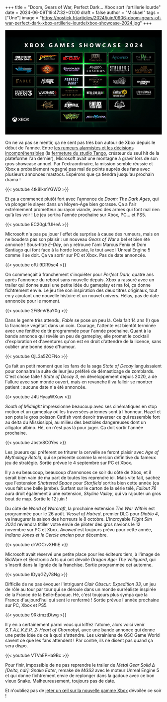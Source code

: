 +++
title = "Doom, Gears of War, Perfect Dark… Xbox sort l'artillerie lourde"
date = 2024-06-09T19:47:32+01:00
draft = false
author = "Mickael"
tags = ["Une"]
image = "https://nostick.fr/articles/2024/juin/0906-doom-gears-of-war-perfect-dark-xbox-artillerie-lourde/xbox-showcase-2024.jpg"
+++

![Les annonces de Xbox durant le showcase](xbox-showcase-2024.jpg "Ça sent le backlog qui va s'alourdir.")

On ne va pas se mentir, ça ne sent pas très bon autour de Xbox depuis le début de l'année. Entre [les rumeurs alarmistes et les décisions incompréhensibles](https://nostick.fr/articles/2024/mai/1505-bonjour-tristesse-chez-xbox/) (la [fermeture du studio Tango](https://nostick.fr/articles/2024/mai/0705-fin-de-partie-pour-arkane-austin-et-tango-gameworks/), créateur du seul hit de la plateforme l'an dernier), Microsoft avait une montagne à gravir lors de son gros showcase annuel. Par l'extraordinaire, la mission semble réussie et Xbox a probablement regagné pas mal de points auprès des fans avec plusieurs annonces mastocs. Espérons que ça tiendra jusqu'au prochain drama !

{{< youtube 4tk8lkmYGWQ >}} 

Et ça a commencé plutôt fort avec l'annonce de *Doom: The Dark Ages*, qui va plonger le slayer dans un Moyen-Âge bien gorasse. Ça a l'air extrêmement prometteur au rayon viande, avec des armes qui font mal rien qu'à les voir ! Le jeu sortira l'année prochaine sur Xbox, PC… et PS5.

{{< youtube EC20gLfUHeA >}} 

Microsoft n'a pas pu jouer l'effet de surprise à cause des rumeurs, mais on ne boudera pas son plaisir : un nouveau *Gears of War* a bel et bien été annoncé ! Sous-titré *E-Day*, on y retrouve l'ami Marcus Fenix et Dom Santiago qui font face à la horde locuste, le tout avec l'Unreal Engine 5 comme il se doit. Ça va sortir sur PC et Xbox. Pas de date annoncée.

{{< youtube ofUi9DR9sc4 >}} 

On commençait à franchement s'inquiéter pour *Perfect Dark*, quatre ans après l'annonce du reboot sans nouvelle depuis. Xbox a rassuré avec un trailer qui donne aussi une petite idée du gameplay et ma foi, ça donne fichtrement envie. Le jeu tire son inspiration des deux titres originaux, tout en y ajoutant une nouvelle histoire et un nouvel univers. Hélas, pas de date annoncée pour le moment.

{{< youtube 2FiBmVBaY0g >}} 

Dans le genre très attendu, *Fable* se pose un peu là. Cela fait 14 ans (!) que la franchise végétait dans un coin. Courage, l'attente est bientôt terminée avec une fenêtre de tir programmée pour l'année prochaine. Quant à la bande annonce qui révèle un peu de gameplay, elle promet le cocktail d'exploration et d'aventures qu'on est en droit d'attendre de la licence, sans oublier une bonne dose d'humour.

{{< youtube OjL3a5ZOFNo >}} 

Ça fait un petit moment que les fans de la saga *State of Decay* languissaient pour connaitre la suite de leur jeu préféré de démasticage de zomblards. C'est chose faite ! *State of Decay 3*, en développement depuis 2020, a de l'allure avec son monde ouvert, mais en revanche il va falloir se montrer patient : aucune date n'a été annoncée.

{{< youtube J4UHyaaWXuw >}} 

*South of Midnight* impressionne beaucoup avec ses cinématiques en stop motion et un gameplay où les traversées ariennes sont à l'honneur. Hazel et son pote le gros poisson Catfish vont devoir traverser ce qui ressemble fort au delta du Mississippi, au milieu des bestioles dangereuses dont un alligator albino. Hé, on n'est pas là pour juger. Ça doit sortir l'année prochaine.

{{< youtube Jbste8C0Yes >}} 

Les joueurs qui préfèrent se triturer la cervelle se feront plaisir avec *Age of Mythology Retold*, qui se présente comme la version définitive du fameux jeu de stratégie. Sortie prévue le 4 septembre sur PC et Xbox.

Il y a eu beaucoup, beaucoup d'annonces ce soir du côté de Xbox, et il serait bien vain de ma part de toutes les reprendre ici. Mais vite fait, sachez que l'extension *Shattered Space* pour *Starfield* sortira bien cette année (ça vous fait une belle jambe). Surfant sur le carton de la série télé, *Fallout 76* aura droit également à une extension, *Skyline Valley*, qui va rajouter un gros bout de map. Sortie le 12 juin !

Du côté de *World of Warcraft*, la prochaine extension *The War Within* est programmée pour le 26 août. *Vessel of Hatred*, premier DLC pour *Diablo 4*, va inaugurer la saison des horreurs le 8 octobre. L'incroyable *Flight Sim 2024* reviendra titiller votre envie de piloter des gros navions le 12 novembre sur PC et Xbox. *Avowed* est toujours prévu pour cette année, *Indiana Jones et le Cercle ancien* pour décembre.

{{< youtube drVOCrvXHhE >}} 

Microsoft avait réservé une petite place pour les éditeurs tiers, à l'image de BioWare et Electronic Arts qui ont dévoilé *Dragon Age: The Veilguard*, qui s'inscrit dans la lignée de la franchise. Sortie programmée cet automne.

{{< youtube IDyqGZy78Ng >}} 

Difficile de ne pas évoquer l'intriguant *Clair Obscur: Expedition 33*, un jeu de rôle au tour par tour qui se déroule dans un monde surréaliste inspirée de la France de la Belle-Époque. Hé, c'est toujours plus sympa que la France d'aujourd'hui qui sent le renfermé ! Sortie prévue l'année prochaine sur PC, Xbox et PS5.

{{< youtube 9RktmztDtwg >}} 

Il y en a certainement parmi vous qui kiffez l'atome, alors voici venir *S.T.A.L.K.E.R. 2: Heart of Chornobyl*, avec une bande annonce qui donne une petite idée de ce à quoi s'attendre. Les ukrainiens de GSC Game World savent ce que les fans attendent ! Par contre, ils ne disent pas quand ça sera dispo.

{{< youtube VTVaEPHa9Bc >}} 

Pour finir, impossible de ne pas reprendre le trailer de *Metal Gear Solid Δ [Delta, ndr]: Snake Eater*, remake de *MGS3* avec le moteur Unreal Engine 5 et qui donne fichtrement envie de replonger dans la gadoue avec ce bon vieux Snake. Malheureusement, toujours pas de date.

Et n'oubliez pas de [jeter un œil sur la nouvelle gamme Xbox](https://nostick.fr/articles/2024/juin/0906-microsoft-revoit-sa-gamme-xbox/) dévoilée ce soir !